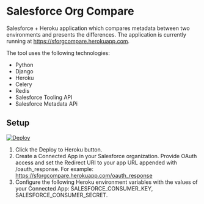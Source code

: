 Salesforce Org Compare
============

Salesforce + Heroku application which compares metadata between two environments and presents the differences. The application is currently running at https://sforgcompare.herokuapp.com.

The tool uses the following technologies:
- Python
- Django
- Heroku
- Celery
- Redis
- Salesforce Tooling API
- Salesforce Metadata APi

## Setup

[![Deploy](https://www.herokucdn.com/deploy/button.svg)](https://heroku.com/deploy?template=https://github.com/benedwards44/sforgcompare)

1. Click the Deploy to Heroku button.
2. Create a Connected App in your Salesforce organization. Provide OAuth access and set the Redirect URI to your app URL appended with /oauth_response. For example: https://sforgcompare.herokuapp.com/oauth_response
3. Configure the following Heroku environment variables with the values of your Connected App: SALESFORCE_CONSUMER_KEY, SALESFORCE_CONSUMER_SECRET.